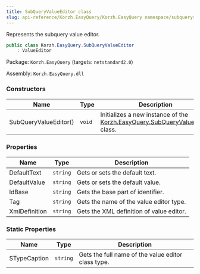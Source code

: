 ```yaml
---
title: SubQueryValueEditor class
slug: api-reference/Korzh.EasyQuery/Korzh.EasyQuery namespace/subqueryvalueeditor-class
---
```



Represents the subquery value editor.
```csharp
public class Korzh.EasyQuery.SubQueryValueEditor
    : ValueEditor

```
Package: `Korzh.EasyQuery` (targets: `netstandard2.0`)

Assembly: `Korzh.EasyQuery.dll`

### Constructors

| Name | Type | Description | 
| --- | --- | --- | 
| SubQueryValueEditor() | `void` | Initializes a new instance of the [Korzh.EasyQuery.SubQueryValueEditor](/api-reference/korzh-easyquery/korzh-easyquery-namespace/subqueryvalueeditor-class) class. | 


### Properties

| Name | Type | Description | 
| --- | --- | --- | 
| DefaultText | `string` | Gets or sets the default text. | 
| DefaultValue | `string` | Gets or sets the default value. | 
| IdBase | `string` | Gets the base part of identifier. | 
| Tag | `string` | Gets the name of the value editor type. | 
| XmlDefinition | `string` | Gets the XML definition of value editor. | 


### Static Properties

| Name | Type | Description | 
| --- | --- | --- | 
| STypeCaption | `string` | Gets the full name of the value editor class type. |